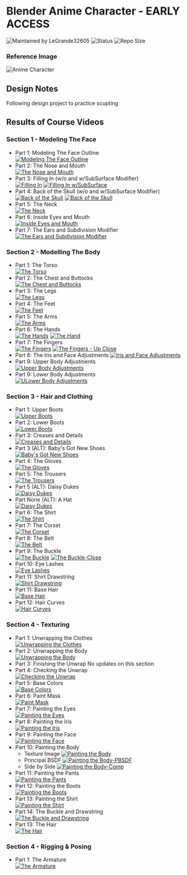 # Blender Anime Character - EARLY ACCESS


![Maintained by LeGrande32605](https://img.shields.io/static/v1?label=Maintained%20by&message=LeGrande32605&color=blue)
![Status](https://img.shields.io/static/v1?label=Status&message=Work%20In%20Progress&color=yellow)
![Repo Size](https://img.shields.io/github/repo-size/legrande32605/GameDev-Blender-Anime-Character)

### Reference Image
![Anime Character](./Reference%20Images/references-final-character.png)

## Design Notes
Following design project to practice scupting


## Results of Course Videos
### Section 1 - Modeling The Face
- Part 1: Modeling The Face Outline   
[![Modeling The Face Outline](./Renders/Thumb%20-%20Modeling%20The%20Face%20Outline.png)](./Renders/Modeling%20The%20Face%20Outline.png)
- Part 2: The Nose and Mouth   
[![The Nose and Mouth](./Renders/Thumb%20-%20The%20Nose%20and%20Mouth.png)](./Renders/The%20Nose%20and%20Mouth.png)
- Part 3: Filling In (w/o and w/SubSurface Modifier)  
[![Filling In](./Renders/Thumb%20-%20Filling%20In.png)](./Renders/Filling%20In.png)
[![Filling In w/SubSurface](./Renders/Thumb%20-%20Filling%20In-SubSurface.png)](./Renders/Filling%20In-SubSurface.png)
- Part 4: Back of the Skull (w/o and w/SubSurface Modifier)  
[![Back of the Skull](./Renders/Thumb%20-%20Back%20of%20the%20Skull.png)](./Renders/Back%20of%20the%20Skull.png)
[![Back of the Skull](./Renders/Thumb%20-%20Back%20of%20the%20Skull-SubSurface.png)](./Renders/Back%20of%20the%20Skull-SubSurface.png)
- Part 5: The Neck   
[![The Neck](./Renders/Thumb%20-%20The%20Neck.png)](./Renders/The%20Neck.png)
- Part 6: Inside Eyes and Mouth   
[![Inside Eyes and Mouth](./Renders/Thumb%20-%20Inside%20Eyes%20and%20Mouth.png)](./Renders/Inside%20Eyes%20and%20Mouth.png)
- Part 7: The Ears and Subdivision Modifier   
[![The Ears and Subdivision Modifier](./Renders/Thumb%20-%20The%20Ears%20and%20Subdivision%20Modifier.png)](./Renders/The%20Ears%20and%20Subdivision%20Modifier.png)
### Section 2 - Modelling The Body
- Part 1: The Torso   
[![The Torso](./Renders/Thumb%20-%20The%20Torso.png)](./Renders/The%20Torso.png)
- Part 2: The Chest and Buttocks   
[![The Chest and Buttocks](./Renders/Thumb%20-%20The%20Chest%20and%20Buttocks.png)](./Renders/The%20Chest%20and%20Buttocks.png)
- Part 3: The Legs   
[![The Legs](./Renders/Thumb%20-%20The%20Legs.png)](./Renders/The%20Legs.png)
- Part 4: The Feet   
[![The Feet](./Renders/Thumb%20-%20The%20Feet.png)](./Renders/The%20Feet.png)
- Part 5: The Arms   
[![The Arms](./Renders/Thumb%20-%20The%20Arms.png)](./Renders/The%20Arms.png)
- Part 6: The Hands   
[![The Hands](./Renders/Thumb%20-%20The%20Hands.png)](./Renders/The%20Hands.png)
[![The Hand](./Renders/Thumb%20-%20The%20Hand.png)](./Renders/The%20Hand.png)
- Part 7: The Fingers   
[![The Fingers](./Renders/Thumb%20-%20The%20Fingers.png)](./Renders/The%20Fingers.png)
[![The Fingers - Up Close](./Renders/Thumb%20-%20The%20Fingers-close.png)](./Renders/The%20Fingers-close.png)
- Part 8: The Iris and Face Adjustments
[![Iris and Face Adjustments](./Renders/Thumb%20-%20Iris%20and%20Face.png)](./Renders/Iris%20and%20Face.png)
- Part 9: Upper Body Adjustments   
[![Upper Body Adjustments](./Renders/Thumb%20-%20Upper%20Body.png)](./Renders/Upper%20Body.png)
- Part 9: Lower Body Adjustments   
[![ULower Body Adjustments](./Renders/Thumb%20-%20Lower%20Body.png)](./Renders/Lower%20Body.png)
### Section 3 - Hair and Clothing
- Part 1: Upper Boots   
[![Upper Boots](./Renders/Thumb%20-%20Upper%20Boots.png)](./Renders/Upper%20Boots.png)
- Part 2: Lower Boots   
[![Lower Boots](./Renders/Thumb%20-%20Lower%20Boots.png)](./Renders/Lower%20Boots.png)
- Part 3: Creases and Details   
[![Creases and Details](./Renders/Thumb%20-%20Creases%20and%20Details.png)](./Renders/Creases%20and%20Details.png)
- Part 3 (ALT): Baby's Got New Shoes   
[![Baby's Got New Shoes](./Renders/Thumb%20-%20Alt%20Clothes-Shoes.png)](./Renders/Alt%20Clothes-Shoes.png)
- Part 4: The Gloves   
[![The Gloves](./Renders/Thumb%20-%20The%20Gloves.png)](./Renders/The%20Gloves.png)
- Part 5: The Trousers   
[![The Trousers](./Renders/Thumb%20-%20The%20Trousers.png)](./Renders/The%20Trousers.png)
- Part 5 (ALT): Daisy Dukes   
[![Daisy Dukes](./Renders/Thumb%20-%20Alt%20Clothes-Trousers.png)](./Renders/Alt%20Clothes-Trousers.png)
- Part None (ALT): A Hat  
[![Daisy Dukes](./Renders/Thumb%20-%20Alt%20Clothes-Hat.png)](./Renders/Alt%20Clothes-Hat.png)
- Part 6: The Shirt   
[![The Shirt](./Renders/Thumb%20-%20The%20Shirt.png)](./Renders/The%20Shirt.png)
- Part 7: The Corset   
[![The Corset](./Renders/Thumb%20-%20The%20Corset.png)](./Renders/The%20Corset.png)
- Part 8: The Belt   
[![The Belt](./Renders/Thumb%20-%20The%20Belt.png)](./Renders/The%20Belt.png)
- Part 9: The Buckle   
[![The Buckle](./Renders/Thumb%20-%20The%20Buckle.png)](./Renders/The%20Buckle.png)
[![The Buckle-Close](./Renders/Thumb%20-%20The%20Buckle-close.png)](./Renders/The%20Buckle-close.png)
- Part 10: Eye Lashes   
[![Eye Lashes](./Renders/Thumb%20-%20Facial%20Hair.png)](./Renders/Facial%20Hair.png)
- Part 11: Shirt Drawstring   
[![Shirt Drawstring](./Renders/Thumb%20-%20Drawstring.png)](./Renders/Drawstring.png)
- Part 11: Base Hair   
[![Base Hair](./Renders/Thumb%20-%20Base%20Hair.png)](./Renders/Base%20Hair.png)
- Part 12: Hair Curves   
[![Hair Curves](./Renders/Thumb%20-%20Hair%20Curves.png)](./Renders/Hair%20Curves.png)
### Section 4 - Texturing
- Part 1: Unwrapping the Clothes   
[![Unwrapping the Clothes](./UVUnwrap/Thumb%20-%20Unwrapping%20the%20Clothes.png)](./UVUnwrap/Clothes.png)
- Part 2: Unwrapping the Body   
[![Unwrapping the Body](./UVUnwrap/Thumb%20-%20Unwrapping%20the%20Body.png)](./UVUnwrap/Body.png)
- Part 3: Finishing the Unwrap 
No updates on this section
- Part 4: Checking the Unwrap   
[![Checking the Unwrap](./UVUnwrap/Thumb%20-%20Textured.png)](./UVUnwrap/Textured.png)
- Part 5: Base Colors   
[![Base Colors](./Renders/Thumb%20-%20Base%20Colors.png)](./Renders/Base%20Colors.png)
- Part 6: Paint Mask   
[![Paint Mask](./Renders/Thumb%20-%20Paint%20Mask.png)](./Renders/Paint%20Mask.png)
- Part 7: Painting the Eyes  
[![Painting the Eyes](./Renders/Thumb%20-%20Painting%20the%20Eyes.png)](./Renders/Painting%20the%20Eyes.png)
- Part 8: Painting the Iris  
[![Painting the Iris](./Renders/Thumb%20-%20Painting%20the%20Iris.png)](./Renders/Painting%20the%20Iris.png)
- Part 9: Painting the Face  
[![Painting the Face](./Renders/Thumb%20-%20Painting%20the%20Face.png)](./Renders/Painting%20the%20Face.png)
- Part 10: Painting the Body  
    - Texture Image
[![Painting the Body](./Renders/Thumb%20-%20Painting%20the%20Body.png)](./Renders/Painting%20the%20Body.png)
    - Principal BSDF
[![Painting the Body-PBSDF](./Renders/Thumb%20-%20Painting%20the%20Body-PBSDF.png)](./Renders/Painting%20the%20Body-PBSDF.png)
    - Side by Side
[![Painting the Body-Comp](./Renders/Thumb%20-%20Painting%20the%20Body-Comp.png)](./Renders/Painting%20the%20Body-Comp.png)
- Part 11: Painting the Pants  
[![Painting the Pants](./Renders/Thumb%20-%20Painting%20the%20Pants.png)](./Renders/Painting%20the%20Pants.png)
- Part 12: Painting the Boots  
[![Painting the Boots](./Renders/Thumb%20-%20Painting%20the%20Boots.png)](./Renders/Painting%20the%20Boots.png)
- Part 13: Painting the Shirt  
[![Painting the Shirt](./Renders/Thumb%20-%20Painting%20the%20Shirt.png)](./Renders/Painting%20the%20Shirt.png)
- Part 14: The Buckle and Drawstring  
[![The Buckle and Drawstring](./Renders/Thumb%20-%20Buckle.png)](./Renders/Buckle.png)
- Part 13: The Hair  
[![The Hair](./Renders/Thumb%20-%20The%20Hair.png)](./Renders/The%20Hair.png)
### Section 4 - Rigging &amp; Posing
- Part 1: The Armature  
[![The Armature](./Renders/Thumb%20-%20Dem%20Bones.png)](./Renders/Dem%20Bones.png)